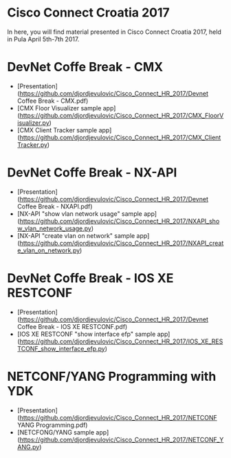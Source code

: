 # Cisco Connect Croatia 2017

In here, you will find material presented in Cisco Connect Croatia 2017, held in Pula April 5th-7th 2017.

# DevNet Coffe Break - CMX

- [Presentation] (https://github.com/djordjevulovic/Cisco_Connect_HR_2017/Devnet Coffee Break - CMX.pdf)
- [CMX Floor Visualizer sample app] (https://github.com/djordjevulovic/Cisco_Connect_HR_2017/CMX_FloorVisualizer.py)
- [CMX Client Tracker sample app] (https://github.com/djordjevulovic/Cisco_Connect_HR_2017/CMX_ClientTracker.py)

# DevNet Coffe Break - NX-API

- [Presentation] (https://github.com/djordjevulovic/Cisco_Connect_HR_2017/Devnet Coffee Break - NXAPI.pdf)
- [NX-API "show vlan network usage" sample app] (https://github.com/djordjevulovic/Cisco_Connect_HR_2017/NXAPI_show_vlan_network_usage.py)
- [NX-API "create vlan on network" sample app] (https://github.com/djordjevulovic/Cisco_Connect_HR_2017/NXAPI_create_vlan_on_network.py)

# DevNet Coffe Break - IOS XE RESTCONF

- [Presentation] (https://github.com/djordjevulovic/Cisco_Connect_HR_2017/Devnet Coffee Break - IOS XE RESTCONF.pdf)
- [IOS XE RESTCONF "show interface efp" sample app] (https://github.com/djordjevulovic/Cisco_Connect_HR_2017/IOS_XE_RESTCONF_show_interface_efp.py)

# NETCONF/YANG Programming with YDK

- [Presentation] (https://github.com/djordjevulovic/Cisco_Connect_HR_2017/NETCONF YANG Programming.pdf)
- [NETCFONG/YANG sample app] (https://github.com/djordjevulovic/Cisco_Connect_HR_2017/NETCONF_YANG.py)

 
